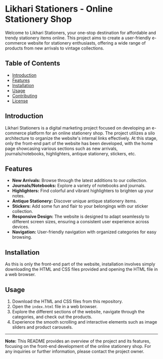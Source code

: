 # Likhari Stationers - Online Stationery Shop

Welcome to Likhari Stationers, your one-stop destination for affordable and trendy stationery items online. This project aims to create a user-friendly e-commerce website for stationery enthusiasts, offering a wide range of products from new arrivals to vintage collections.

## Table of Contents
- [Introduction](#introduction)
- [Features](#features)
- [Installation](#installation)
- [Usage](#usage)
- [Contributing](#contributing)
- [License](#license)

## Introduction

Likhari Stationers is a digital marketing project focused on developing an e-commerce platform for an online stationery shop. The project utilizes a silo architecture to organize the website's internal links effectively. At this stage, only the front-end part of the website has been developed, with the home page showcasing various sections such as new arrivals, journals/notebooks, highlighters, antique stationery, stickers, etc.

## Features

- **New Arrivals:** Browse through the latest additions to our collection.
- **Journals/Notebooks:** Explore a variety of notebooks and journals.
- **Highlighters:** Find colorful and vibrant highlighters to brighten up your notes.
- **Antique Stationery:** Discover unique antique stationery items.
- **Stickers:** Add some fun and flair to your belongings with our sticker collection.
- **Responsive Design:** The website is designed to adapt seamlessly to different screen sizes, ensuring a consistent user experience across devices.
- **Navigation:** User-friendly navigation with organized categories for easy browsing.

## Installation

As this is only the front-end part of the website, installation involves simply downloading the HTML and CSS files provided and opening the HTML file in a web browser.

## Usage

1. Download the HTML and CSS files from this repository.
2. Open the `index.html` file in a web browser.
3. Explore the different sections of the website, navigate through the categories, and check out the products.
4. Experience the smooth scrolling and interactive elements such as image sliders and product carousels.


---

**Note:** This README provides an overview of the project and its features, focusing on the front-end development of the online stationery shop. For any inquiries or further information, please contact the project owner.

